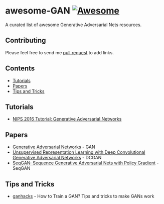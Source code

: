 # awesome-GAN    [![Awesome](https://cdn.rawgit.com/sindresorhus/awesome/d7305f38d29fed78fa85652e3a63e154dd8e8829/media/badge.svg)](https://github.com/sindresorhus/awesome)
A curated list of awesome Generative Adversarial Nets resources.

## Contributing

Please feel free to send me [pull request](https://github.com/Faldict/awesome-GAN/pulls) to add links.

## Contents

- [Tutorials](#Tutorials)
- [Papers](#Papers)
- [Tips and Tricks](#Tips-and-Tricks)

## Tutorials
- [NIPS 2016 Tutorial: Generative Adversarial Networks](https://arxiv.org/abs/1701.00160)

## Papers
- [Generative Adversarial Networks](https://arxiv.org/abs/1406.2661) - GAN
- [Unsupervised Representation Learning with Deep Convolutional Generative Adversarial Networks](https://arxiv.org/abs/1511.06434) - DCGAN
- [SeqGAN: Sequence Generative Adversarial Nets with Policy Gradient](https://arxiv.org/abs/1609.05473) - SeqGAN

## Tips and Tricks
- [ganhacks](https://github.com/soumith/ganhacks) - How to Train a GAN? Tips and tricks to make GANs work
